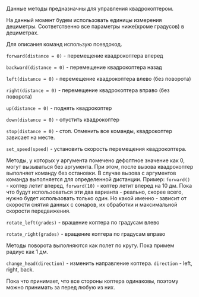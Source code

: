 Данные методы предназначны для управления квадрокоптером.

На данный момент будем использовать единицы измерения дециметры. Соответственно все параметры ниже(кроме градусов) в дециметрах.

Для описания команд использую псевдокод.


```forward(distance = 0)``` - перемещение квадрокоптера вперед

```backward(distance = 0)``` - перемещение квадрокоптера назад

```left(distance = 0)``` - перемещение квадрокоптера влево (без поворота)

```right(distance = 0)``` - перемещение квадрокоптера вправо (без поворота)

```up(distance = 0)``` - поднять квадрокоптер

```down(distance = 0)``` - опустить квадрокоптер

```stop(distance = 0)``` - стоп. Отменить все команды, квадрокоптер зависает на месте.

```set_speed(speed)``` - установить скорость перемещения квадрокоптера.


Методы, у которых у аргумента помечено дефолтное значение как 0, могут вызываться без аргумента. При этом, после вызова квадрокоптер выполняет команду без остановки. В случае вызова с аргументов команда выполняется для определенной дистанции. Пример: ```forward()``` - коптер летит вперед, ```forward(10)``` - коптер летит вперед на 10 дм.
Пока что будут использоваться эти два варианта - реально, скорее всего, нужно будет использовать только один. Но какой именно - зависит от скорости снятия данных с сонаров, их обработки и максимальной скорости передвижения.


```rotate_left(grades)``` - вращение коптера по градусам влево

```rotate_right(grades)``` - вращение коптера по градусам вправо


Методы поворота выполняются как полет по кругу. Пока примем радиус как 1 дм.


```change_head(direction)``` - изменить направление коптера. ```direction``` - left, right, back.

Пока что принимает, что все стороны коптера одинаковы, поэтому можно принимать за перед любую из них. 
